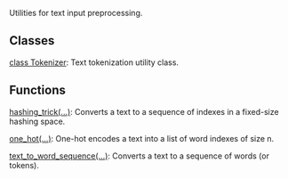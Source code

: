 Utilities for text input preprocessing.
## Classes
[class Tokenizer](https://tensorflow.google.cn/api_docs/python/tf/keras/preprocessing/text/Tokenizer): Text tokenization utility class.

## Functions
[hashing_trick(...)](https://tensorflow.google.cn/api_docs/python/tf/keras/preprocessing/text/hashing_trick): Converts a text to a sequence of indexes in a fixed-size hashing space.

[one_hot(...)](https://tensorflow.google.cn/api_docs/python/tf/keras/preprocessing/text/one_hot): One-hot encodes a text into a list of word indexes of size n.

[text_to_word_sequence(...)](https://tensorflow.google.cn/api_docs/python/tf/keras/preprocessing/text/text_to_word_sequence): Converts a text to a sequence of words (or tokens).

